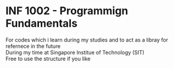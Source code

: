 # INF 1002 - Programmign Fundamentals
For codes which i learn during my studies and to act as a libray for refernece in the future<br />
During my time at Singapore Institue of Technology (SIT) <br />
Free to use the structure if you like

